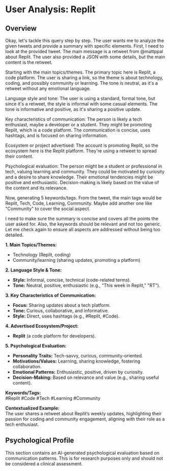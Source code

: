 # User Analysis: Replit

## Overview

<think>
Okay, let's tackle this query step by step. The user wants me to analyze the given tweets and provide a summary with specific elements. First, I need to look at the provided tweet. The main message is a retweet from @mattppal about Replit. The user also provided a JSON with some details, but the main content is the retweet.

Starting with the main topics/themes. The primary topic here is Replit, a code platform. The user is sharing a link, so the theme is about technology, coding, and possibly community or learning. The tone is neutral, as it's a retweet without any emotional language.

Language style and tone: The user is using a standard, formal tone, but since it's a retweet, the style is informal with some casual elements. The tone is informative and positive, as it's sharing a positive update.

Key characteristics of communication: The person is likely a tech enthusiast, maybe a developer or a student. They might be promoting Replit, which is a code platform. The communication is concise, uses hashtags, and is focused on sharing information.

Ecosystem or project advertised: The account is promoting Replit, so the ecosystem here is the Replit platform. They're using a retweet to spread their content.

Psychological evaluation: The person might be a student or professional in tech, valuing learning and community. They could be motivated by curiosity and a desire to share knowledge. Their emotional tendencies might be positive and enthusiastic. Decision-making is likely based on the value of the content and its relevance.

Now, generating 5 keywords/tags. From the tweet, the main tags would be Replit, Tech, Code, Learning, Community. Maybe add another one like "Community" to cover the social aspect.

I need to make sure the summary is concise and covers all the points the user asked for. Also, the keywords should be relevant and not too generic. Let me check again to ensure all aspects are addressed without being too detailed.
</think>

**1. Main Topics/Themes:**  
- Technology (Replit, coding)  
- Community/learning (sharing updates, promoting a platform)  

**2. Language Style & Tone:**  
- **Style:** Informal, concise, technical (code-related terms).  
- **Tone:** Neutral, positive, enthusiastic (e.g., "This week in Replit," "RT").  

**3. Key Characteristics of Communication:**  
- **Focus:** Sharing updates about a tech platform.  
- **Tone:** Curious, collaborative, and informative.  
- **Style:** Direct, uses hashtags (e.g., #Replit, #Code).  

**4. Advertised Ecosystem/Project:**  
- **Replit** (a code platform for developers).  

**5. Psychological Evaluation:**  
- **Personality Traits:** Tech-savvy, curious, community-oriented.  
- **Motivations/Values:** Learning, sharing knowledge, fostering collaboration.  
- **Emotional Patterns:** Enthusiastic, positive, driven by curiosity.  
- **Decision-Making:** Based on relevance and value (e.g., sharing useful content).  

**Keywords/Tags:**  
#Replit #Code #Tech #Learning #Community  

**Contextualized Example:**  
The user shares a retweet about Replit’s weekly updates, highlighting their passion for coding and community engagement, aligning with their role as a tech enthusiast.

## Psychological Profile

This section contains an AI-generated psychological evaluation based on communication patterns. This is for research purposes only and should not be considered a clinical assessment.